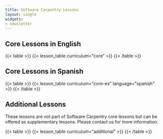 ```yaml
---
title: Software Carpentry Lessons 
layout: single
widgets:
- newsletter
---
```


## Core Lessons in English

{{< table >}}
{{< lesson_table curriculum="core" >}}
{{< /table >}}

## Core Lessons in Spanish

{{< table >}}
{{< lesson_table curriculum="core-es" language="spanish" >}}
{{< /table >}}

## Additional Lessons

These lessons are not part of Software Carpentry core lessons but can be offered as supplementary lessons. Please contact us for more information.

{{< table >}}
{{< lesson_table curriculum="additional" >}}
{{< /table >}}

